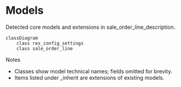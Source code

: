 # Models

Detected core models and extensions in sale_order_line_description.

```mermaid
classDiagram
    class res_config_settings
    class sale_order_line
```

Notes
- Classes show model technical names; fields omitted for brevity.
- Items listed under _inherit are extensions of existing models.
